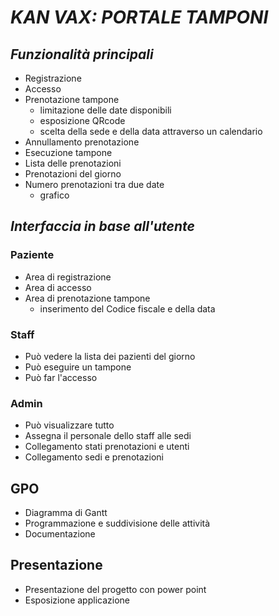 # *KAN VAX: PORTALE TAMPONI*

## *Funzionalità principali*
* Registrazione
* Accesso
* Prenotazione tampone
  * limitazione delle date disponibili
  * esposizione QRcode
  * scelta della sede e della data attraverso un calendario
* Annullamento prenotazione
* Esecuzione tampone
* Lista delle prenotazioni
* Prenotazioni del giorno
* Numero prenotazioni tra due date
  * grafico

## *Interfaccia in base all'utente*
  ### Paziente
  * Area di registrazione
  * Area di accesso
  * Area di prenotazione tampone
    * inserimento del Codice fiscale e della data

  ### Staff
  * Può vedere la lista dei pazienti del giorno
  * Può eseguire un tampone
  * Può far l'accesso

  ### Admin
  * Può visualizzare tutto
  * Assegna il personale dello staff alle sedi
  * Collegamento stati prenotazioni e utenti
  * Collegamento sedi e prenotazioni

## GPO
  * Diagramma di Gantt
  * Programmazione e suddivisione delle attività
  * Documentazione

## Presentazione
* Presentazione del progetto con power point
* Esposizione applicazione
<br>
<br>
<br>
